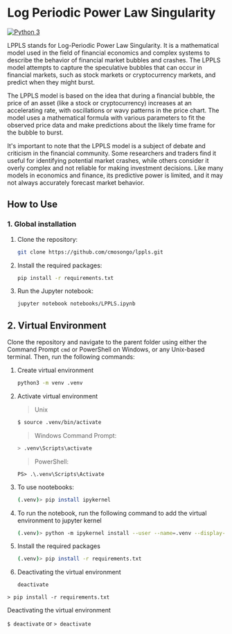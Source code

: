 # Log Periodic Power Law Singularity

[![Python 3](https://img.shields.io/badge/python-3-blue?style=for-the-badge&logo=python)](https://www.python.org/)

LPPLS stands for Log-Periodic Power Law Singularity. It is a mathematical model used in the field of financial economics and complex systems to describe the behavior of financial market bubbles and crashes. The LPPLS model attempts to capture the speculative bubbles that can occur in financial markets, such as stock markets or cryptocurrency markets, and predict when they might burst.

The LPPLS model is based on the idea that during a financial bubble, the price of an asset (like a stock or cryptocurrency) increases at an accelerating rate, with oscillations or wavy patterns in the price chart. The model uses a mathematical formula with various parameters to fit the observed price data and make predictions about the likely time frame for the bubble to burst.

It's important to note that the LPPLS model is a subject of debate and criticism in the financial community. Some researchers and traders find it useful for identifying potential market crashes, while others consider it overly complex and not reliable for making investment decisions. Like many models in economics and finance, its predictive power is limited, and it may not always accurately forecast market behavior.


## How to Use

### 1. Global installation

1. Clone the repository:
   ```bash
   git clone https://github.com/cmosongo/lppls.git
   ```
2. Install the required packages:
   ```bash
   pip install -r requirements.txt
   ```
3. Run the Jupyter notebook:
   ```bash
   jupyter notebook notebooks/LPPLS.ipynb
   ```

## 2. Virtual Environment

Clone the repository and navigate to the parent folder using either the Command Prompt `cmd` or PowerShell on Windows, or any Unix-based terminal. Then, run the following commands:

1. Create virtual environment 
	```bash
	python3 -m venv .venv
	```

2. Activate virtual environment 

	> Unix
	```bash
	$ source .venv/bin/activate
	```

	> Windows
	Command Prompt:
	```bash
	> .venv\Scripts\activate
	```

	> PowerShell:
	```shell
	PS> .\.venv\Scripts\Activate
	```

3. To use nootebooks:

	```bash
	(.venv)> pip install ipykernel
	```

4. To run the notebook, run the following command to add the virtual environment to jupyter kernel

	```bash
	(.venv)> python -m ipykernel install --user --name=.venv --display-name "LPPLS Analysis"
	```

5. Install the required packages 
	```bash
	(.venv)> pip install -r requirements.txt
	```

6. Deactivating the virtual environment

	 ```bash
	 deactivate
	 ```

`> pip install -r requirements.txt`

Deactivating the virtual environment

`$ deactivate` or `> deactivate`
